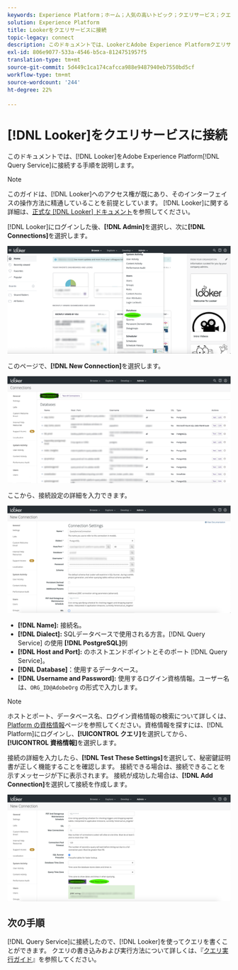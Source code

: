 ```yaml
---
keywords: Experience Platform；ホーム；人気の高いトピック；クエリサービス；クエリサービス；ルッカー；ルッカー；クエリサービスに接続；
solution: Experience Platform
title: Lookerをクエリサービスに接続
topic-legacy: connect
description: このドキュメントでは、LookerとAdobe Experience Platformクエリサービスを接続する手順について説明します。
exl-id: 806e9077-533a-4546-b5ca-8124751957f5
translation-type: tm+mt
source-git-commit: 5d449c1ca174cafcca988e9487940eb7550bd5cf
workflow-type: tm+mt
source-wordcount: '244'
ht-degree: 22%

---
```


# [!DNL Looker]をクエリサービスに接続

このドキュメントでは、[!DNL Looker]をAdobe Experience Platform[!DNL Query Service]に接続する手順を説明します。

>[!NOTE]
>
> このガイドは、[!DNL Looker]へのアクセス権が既にあり、そのインターフェイスの操作方法に精通していることを前提としています。 [!DNL Looker]に関する詳細は、[正式な [!DNL Looker] ドキュメント](https://docs.looker.com/)を参照してください。

[!DNL Looker]にログインした後、**[!DNL Admin]**&#x200B;を選択し、次に&#x200B;**[!DNL Connections]**&#x200B;を選択します。

![](../images/clients/looker/click-admin-connections.png)

このページで、**[!DNL New Connection]**&#x200B;を選択します。

![](../images/clients/looker/click-new-connection.png)

ここから、接続設定の詳細を入力できます。

![](../images/clients/looker/new-connection.png)

- **[!DNL Name]:** 接続名。
- **[!DNL Dialect]:** SQLデータベースで使用される方言。[!DNL Query Service] の使用 **[!DNL PostgreSQL]**&#x200B;例
- **[!DNL Host and Port]:** のホストエンドポイントとそのポート [!DNL Query Service]。
- **[!DNL Database]**：使用するデータベース。
- **[!DNL Username and Password]:** 使用するログイン資格情報。ユーザー名は、`ORG_ID@AdobeOrg` の形式で入力します。

>[!NOTE]
>
> ホストとポート、データベース名、ログイン資格情報の検索について詳しくは、[Platform の資格情報](https://platform.adobe.com/query/configuration)ページを参照してください。資格情報を探すには、[!DNL Platform]にログインし、**[!UICONTROL クエリ]**&#x200B;を選択してから、**[!UICONTROL 資格情報]**&#x200B;を選択します。

接続の詳細を入力したら、**[!DNL Test These Settings]**&#x200B;を選択して、秘密鍵証明書が正しく機能することを確認します。 接続できる場合は、接続できることを示すメッセージが下に表示されます。 接続が成功した場合は、**[!DNL Add Connection]**&#x200B;を選択して接続を作成します。

![](../images/clients/looker/click-test-connection.png)

## 次の手順

[!DNL Query Service]に接続したので、[!DNL Looker]を使ってクエリを書くことができます。 クエリの書き込みおよび実行方法について詳しくは、『[クエリ実行ガイド](../best-practices/writing-queries.md)』を参照してください。

